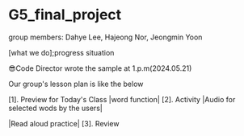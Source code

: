 # G5_final_project 
group members: Dahye Lee, Hajeong Nor, Jeongmin Yoon

[what we do];progress situation

😎Code Director wrote the sample at 1.p.m(2024.05.21)

Our group's lesson plan is like the below

[1]. Preview for Today's Class
|word function|
[2]. Activity
|Audio for selected wods by the users|

|Read aloud practice|
[3]. Review
